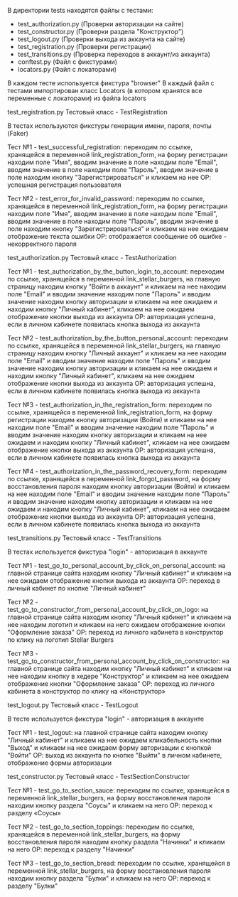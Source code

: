 В директории tests находятся файлы с тестами:

- test_authorization.py (Проверки авторизации на сайте)
- test_constructor.py (Проверки раздела "Конструктор")
- test_logout.py (Проверки выхода из аккаунта на сайте)
- test_registration.py (Проверки регистрации)
- test_transitions.py (Проверка переходов в аккаунт/из аккаунта)
- conftest.py (Файл с фикстурами)
- locators.py (Файл с локаторами)

В каждом тесте используется фикстура "browser"
В каждый файл с тестами импортирован класс Locators (в котором хранятся все переменные с локаторами) из файла locators


test_registration.py
Тестовый класс - TestRegistration

В тестах используются фикстуры генерации имени, пароля, почты (Faker)

Тест №1 - test_successful_registration:
    переходим по ссылке, хранящейся в переменной link_registration_form, на форму регистрации
    находим поле "Имя", вводим значение в поле
    находим поле "Email", вводим значение в поле
    находим поле "Пароль", вводим значение в поле
    находим кнопку "Зарегистрироваться" и кликаем на нее
    ОР: успешная регистрация пользователя

Тест №2 - test_error_for_invalid_password:
    переходим по ссылке, хранящейся в переменной link_registration_form, на форму регистрации
    находим поле "Имя", вводим значение в поле
    находим поле "Email", вводим значение в поле
    находим поле "Пароль", вводим значение в поле
    находим кнопку "Зарегистрироваться" и кликаем на нее
    ожидаем отображение текста ошибки
    ОР: отображается сообщение об ошибке - некорректного пароля


test_authorization.py
Тестовый класс - TestAuthorization

Тест №1 - test_authorization_by_the_button_login_to_account:
    переходим по ссылке, хранящейся в переменной link_stellar_burgers, на главную страницу
    находим кнопку "Войти в аккаунт" и кликаем на нее
    находим поле "Email" и вводим значение
    находим поле "Пароль" и вводим значение
    находим кнопку авторизации и кликаем на нее
    ожидаем и находим кнопку "Личный кабинет", кликаем на нее
    ожидаем отображение кнопки выхода из аккаунта
    ОР: авторизация успешна, если в личном кабинете появилась кнопка выхода из аккаунта

Тест №2 - test_authorization_by_the_button_personal_account:
    переходим по ссылке, хранящейся в переменной link_stellar_burgers, на главную страницу
    находим кнопку "Личный аккаунт" и кликаем на нее
    находим поле "Email" и вводим значение
    находим поле "Пароль" и вводим значение
    находим кнопку авторизации и кликаем на нее
    ожидаем и находим кнопку "Личный кабинет", кликаем на нее
    ожидаем отображение кнопки выхода из аккаунта
    ОР: авторизация успешна, если в личном кабинете появилась кнопка выхода из аккаунта

Тест №3 - test_authorization_in_the_registration_form:
    переходим по ссылке, хранящейся в переменной link_registration_form, на форму регистрации
    находим кнопку авторизации (Войти) и кликаем на нее
    находим поле "Email" и вводим значение
    находим поле "Пароль" и вводим значение
    находим кнопку авторизации и кликаем на нее
    ожидаем и находим кнопку "Личный кабинет", кликаем на нее
    ожидаем отображение кнопки выхода из аккаунта
    ОР: авторизация успешна, если в личном кабинете появилась кнопка выхода из аккаунта

Тест №4 - test_authorization_in_the_password_recovery_form:
    переходим по ссылке, хранящейся в переменной link_forgot_password, на форму восстановления пароля
    находим кнопку авторизации (Войти) и кликаем на нее
    находим поле "Email" и вводим значение
    находим поле "Пароль" и вводим значение
    находим кнопку авторизации и кликаем на нее
    ожидаем и находим кнопку "Личный кабинет", кликаем на нее
    ожидаем отображение кнопки выхода из аккаунта
    ОР: авторизация успешна, если в личном кабинете появилась кнопка выхода из аккаунта
    

test_transitions.py
Тестовый класс - TestTransitions

В тестах используется фикстура "login" - авторизация в аккаунте

Тест №1 - test_go_to_personal_account_by_click_on_personal_account:
    на главной странице сайта находим кнопку "Личный кабинет" и кликаем на нее
    ожидаем отображение кнопки выхода из аккаунта
    ОР: переход в личный кабинет по кнопке "Личный кабинет"

Тест №2 - test_go_to_constructor_from_personal_account_by_click_on_logo:
    на главной странице сайта находим кнопку "Личный кабинет" и кликаем на нее
    находим логотип и кликаем на него
    ожидаем отображение кнопки "Оформление заказа"
    ОР: переход из личного кабинета в конструктор по клику на логотип Stellar Burgers

Тест №3 - test_go_to_constructor_from_personal_account_by_click_on_constructor:
    на главной странице сайта находим кнопку "Личный кабинет" и кликаем на нее
    находим кнопку в хедере "Конструктор" и кликаем на нее
    ожидаем отображение кнопки "Оформление заказа"
    ОР: переход из личного кабинета в конструктор по клику на «Конструктор»


test_logout.py
Тестовый класс - TestLogout

В тесте используется фикстура "login" - авторизация в аккаунте

Тест №1 - test_logout:
    на главной странице сайта находим кнопку "Личный кабинет" и кликаем на нее
    ожидаем кликабельность кнопки "Выход" и кликаем на нее
    ожидаем форму авторизации с кнопкой "Войти"
    ОР: выход из аккаунта по кнопке "Выйти" в личном кабинете, отображение формы авторизации


test_constructor.py
Тестовый класс - TestSectionConstructor

Тест №1 - test_go_to_section_sauce:
    переходим по ссылке, хранящейся в переменной link_stellar_burgers, на форму восстановления пароля
    находим кнопку раздела "Соусы" и кликаем на него
    ОР: переход к разделу «Соусы»

Тест №2 - test_go_to_section_toppings:
    переходим по ссылке, хранящейся в переменной link_stellar_burgers, на форму восстановления пароля
    находим кнопку раздела "Начинки" и кликаем на него
    ОР: переход к разделу "Начинки"

Тест №3 - test_go_to_section_bread:
    переходим по ссылке, хранящейся в переменной link_stellar_burgers, на форму восстановления пароля
    находим кнопку раздела "Булки" и кликаем на него
    ОР: переход к разделу "Булки"
    